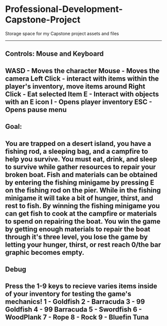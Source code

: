 # Professional-Development-Capstone-Project
Storage space for my Capstone project assets and files

-------------------------------
Controls:
Mouse and Keyboard
-------------------------------
WASD - Moves the character
Mouse - Moves the camera
Left Click - interact with items within the player's inventory, move items around
Right Click - Eat selected Item
E - Interact with objects with an E icon
I - Opens player inventory
ESC - Opens pause menu
-------------------------------

Goal:
-------------------------------
You are trapped on a desert island, you have a fishing rod, a sleeping bag, and a campfire to help you survive.
You must eat, drink, and sleep to survive while gather resources to repair your broken boat.
Fish and materials can be obtained by entering the fishing minigame by pressing E on the fishing rod on the pier.
While in the fishing minigame it will take a bit of hunger, thirst, and rest to fish.
By winning the fishing minigame you can get fish to cook at the campfire or materials to spend on repairing the boat.
You win the game by getting enough materials to repair the boat through it's three level, you lose the game by letting your
hunger, thirst, or rest reach 0/the bar graphic becomes empty.
-------------------------------

Debug
-------------------------------
Press the 1-9 keys to recieve varies items inside of your inventory for testing the game's mechanics!
1 - Goldfish
2 - Barracuda
3 - 99 Goldfish
4 - 99 Barracuda
5 - Swordfish
6 - WoodPlank
7 - Rope
8 - Rock
9 - Bluefin Tuna
-------------------------------
